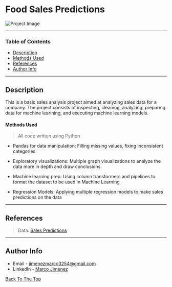 # Food Sales Predictions
![Project Image](https://v5c5v6u7.stackpathcdn.com/wp-content/uploads/blog/demand-forecasting.jpg)

---

### Table of Contents

- [Description](#description)
- [Methods Used](#methods-used)
- [References](#references)
- [Author Info](#author-info)

---

## Description

This is a basic sales analysis project aimed at analyzing sales data for a company. The project consists of inspecting, cleaning, analyzing, preparing data for machine learining, and executing machine learning models.

#### Methods Used
> All code written using Python
- Pandas for data manipulation: Filling missing values, fixing inconsistent categories

- Exploratory visualizations: Multiple graph visualizations to analyze the data more in depth and draw conclusions

- Machine learning prep: Using column transformers and pipelines to format the dataset to be used in Machine Learning

- Regression Models: Applying multiple regression models to make sales predictions on the data 

---

## References
>Data: [Sales Predictions](https://drive.google.com/file/d/1syH81TVrbBsdymLT_jl2JIf6IjPXtSQw/view)
---

## Author Info

- Email - jimenezmarco3254@gmail.com
- LinkedIn - [Marco Jimenez](https://www.linkedin.com/in/marco-jimenez-50637922b/)

[Back To The Top](#Food-Sales-Predictions)

